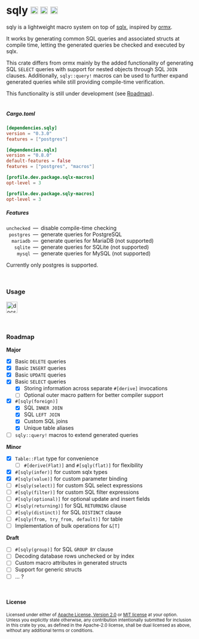 sqly
[<img alt="github.com" src="https://img.shields.io/badge/github.com-LMOORS30/sqly-5e728a?labelColor=343942&style=for-the-badge&logo=github" height="20">](https://github.com/LMOORS30/sqly)
[<img alt="crates.io" src="https://img.shields.io/badge/crates.io-sqly-5e888a?labelColor=343942&style=for-the-badge&logo=rust" height="20">](https://crates.io/crates/sqly)
[<img alt="docs.rs" src="https://img.shields.io/badge/docs.rs-sqly-5e8a76?labelColor=343942&style=for-the-badge&logo=docs.rs" height="20">](https://docs.rs/sqly)
====

sqly is a lightweight macro system on top of [sqlx](https://github.com/launchbadge/sqlx), inspired by [ormx](https://github.com/NyxCode/ormx).

It works by generating common SQL queries and associated structs at compile time, letting the generated queries be checked and executed by sqlx.

This crate differs from ormx mainly by the added functionality of generating SQL `SELECT` queries with support for nested objects through SQL `JOIN` clauses. Additionally, `sqly::query!` macros can be used to further expand generated queries while still providing compile-time verification.

This functionality is still under development (see [Roadmap](#roadmap)).
<br>
<br>
##### Cargo.toml
```toml
[dependencies.sqly]
version = "0.3.0"
features = ["postgres"]

[dependencies.sqlx]
version = "0.8.0"
default-features = false
features = ["postgres", "macros"]

[profile.dev.package.sqlx-macros]
opt-level = 3

[profile.dev.package.sqly-macros]
opt-level = 3
```

##### Features
`unchecked`&ensp;—&ensp;disable compile-time checking<br>
` postgres`&ensp;—&ensp;generate queries for PostgreSQL<br>
`  mariadb`&ensp;—&ensp;generate queries for MariaDB (not supported)<br>
`   sqlite`&ensp;—&ensp;generate queries for SQLite (not supported)<br>
`    mysql`&ensp;—&ensp;generate queries for MySQL (not supported)

Currently only postgres is supported.

<br>

### Usage
[<img alt="docs.rs" src="https://img.shields.io/badge/docs.rs-sqly-5e8a76?labelColor=343942&style=for-the-badge&logo=docs.rs" height="30">](https://docs.rs/sqly)

<br>

### Roadmap
**Major**
- [x] Basic `DELETE` queries
- [x] Basic `INSERT` queries
- [x] Basic `UPDATE` queries
- [X] Basic `SELECT` queries
    - [X] Storing information across separate `#[derive]` invocations
    - [ ] Optional outer macro pattern for better compiler support
- [X] `#[sqly(foreign)]`
    - [X] SQL `INNER JOIN`
    - [X] SQL `LEFT JOIN`
    - [X] Custom SQL joins
    - [X] Unique table aliases
- [ ] `sqly::query!` macros to extend generated queries

**Minor**
- [X] `Table::Flat` type for convenience
    - [ ] `#[derive(Flat)]` and `#[sqly(flat)]` for flexibility
- [X] `#[sqly(infer)]` for custom sqlx types
- [X] `#[sqly(value)]` for custom parameter binding
- [ ] `#[sqly(select)]` for custom SQL select expressions
- [ ] `#[sqly(filter)]` for custom SQL filter expressions
- [ ] `#[sqly(optional)]` for optional update and insert fields
- [ ] `#[sqly(returning)]` for SQL `RETURNING` clause
- [ ] `#[sqly(distinct)]` for SQL `DISTINCT` clause
- [ ] `#[sqly(from, try_from, default)]` for table
- [ ] Implementation of bulk operations for `&[T]`

**Draft**
- [ ] `#[sqly(group)]` for SQL `GROUP BY` clause
- [ ] Decoding database rows unchecked or by index
- [ ] Custom macro attributes in generated structs
- [ ] Support for generic structs
- [ ] ... ?

<br>

#### License

<sup>
Licensed under either of
<a href="LICENSE-APACHE">Apache License, Version 2.0</a> or
<a href="LICENSE-MIT">MIT license</a>
at your option.
</sup>

<br>

<sub>
Unless you explicitly state otherwise, any contribution intentionally submitted
for inclusion in this crate by you, as defined in the Apache-2.0 license, shall
be dual licensed as above, without any additional terms or conditions.
</sub>
